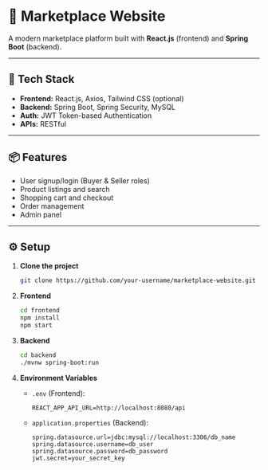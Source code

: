 # 🛒 Marketplace Website

A modern marketplace platform built with **React.js** (frontend) and **Spring Boot** (backend).

---

## 🚀 Tech Stack
- **Frontend:** React.js, Axios, Tailwind CSS (optional)
- **Backend:** Spring Boot, Spring Security, MySQL
- **Auth:** JWT Token-based Authentication
- **APIs:** RESTful

---

## 📦 Features
- User signup/login (Buyer & Seller roles)
- Product listings and search
- Shopping cart and checkout
- Order management
- Admin panel

---

## ⚙️ Setup

1. **Clone the project**
   ```bash
   git clone https://github.com/your-username/marketplace-website.git
   ```

2. **Frontend**
   ```bash
   cd frontend
   npm install
   npm start
   ```

3. **Backend**
   ```bash
   cd backend
   ./mvnw spring-boot:run
   ```

4. **Environment Variables**
   - `.env` (Frontend):  
     ```
     REACT_APP_API_URL=http://localhost:8080/api
     ```
   - `application.properties` (Backend):  
     ```properties
     spring.datasource.url=jdbc:mysql://localhost:3306/db_name
     spring.datasource.username=db_user
     spring.datasource.password=db_password
     jwt.secret=your_secret_key
     ```

